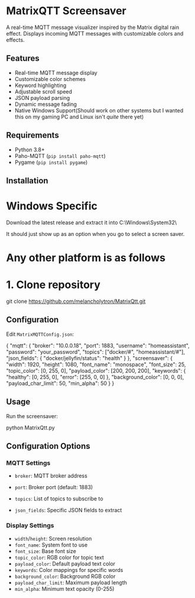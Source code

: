 
# MatrixQTT Screensaver

A real-time MQTT message visualizer inspired by the Matrix digital rain effect. Displays incoming MQTT messages with customizable colors and effects.



## Features

- Real-time MQTT message display
- Customizable color schemes
- Keyword highlighting
- Adjustable scroll speed
- JSON payload parsing
- Dynamic message fading
- Native Windows Support(Should work on other systems but I wanted this on my gaming PC and Linux isn't *quite* there yet)

## Requirements

- Python 3.8+
- Paho-MQTT (`pip install paho-mqtt`)
- Pygame (`pip install pygame`)

## Installation

# Windows Specific

Download the latest release and extract it into C:\\Windows\System32\

It should just show up as an option when you go to select a screen saver.

# Any other platform is as follows

# 1. Clone repository
git clone https://github.com/melancholytron/MatrixQtt.git


## Configuration

Edit `MatrixMQTTConfig.json`:


{
  "mqtt": {
    "broker": "10.0.0.18",
    "port": 1883,
    "username": "homeassistant",
    "password": "your_password",
    "topics": ["docker/#", "homeassistant/#"],
    "json_fields": {
      "docker/jellyfin/status": "health"
    }
  },
  "screensaver": {
    "width": 1920,
    "height": 1080,
    "font_name": "monospace",
    "font_size": 25,
    "topic_color": [0, 255, 0],
    "payload_color": [200, 200, 200],
    "keywords": {
      "healthy": [0, 255, 0],
      "error": [255, 0, 0]
    },
    "background_color": [0, 0, 0],
    "payload_char_limit": 50,
    "min_alpha": 50
  }
}

## Usage

Run the screensaver:

python MatrixQtt.py

## Configuration Options

### MQTT Settings

-   `broker`: MQTT broker address
    
-   `port`: Broker port (default: 1883)
    
-   `topics`: List of topics to subscribe to
    
-   `json_fields`: Specific JSON fields to extract
    

### Display Settings

-   `width`/`height`: Screen resolution
-   `font_name`: System font to use    
-   `font_size`: Base font size
-   `topic_color`: RGB color for topic text
-   `payload_color`: Default payload text color
-   `keywords`: Color mappings for specific words
-   `background_color`: Background RGB color
-   `payload_char_limit`: Maximum payload length
-   `min_alpha`: Minimum text opacity (0-255)
